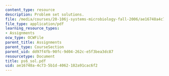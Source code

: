 ```yaml
---
content_type: resource
description: Problem set solutions.
file: /media/courses/20-106j-systems-microbiology-fall-2006/ae16748a4c735b1d4062182a91cac6f2_ps6_sol.pdf
file_type: application/pdf
learning_resource_types:
- Assignments
ocw_type: OCWFile
parent_title: Assignments
parent_type: CourseSection
parent_uid: dd97f4fb-90fc-9d04-262c-e5f3bea3dc87
resourcetype: Document
title: ps6_sol.pdf
uid: ae16748a-4c73-5b1d-4062-182a91cac6f2
---
```

